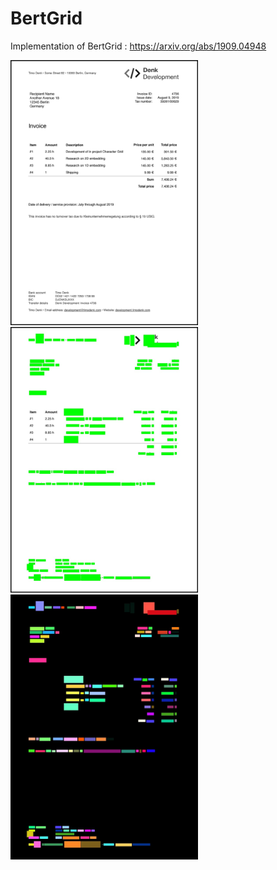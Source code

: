 # BertGrid
Implementation of BertGrid : https://arxiv.org/abs/1909.04948 


<p float="left">
  <img src="/images/invoice.jpg" width="300" />
  <img src="/images/invoice_bb.jpg" width="300" /> 
  <img src="/images/invoice_bergrid.jpg" width="300" />
</p>
